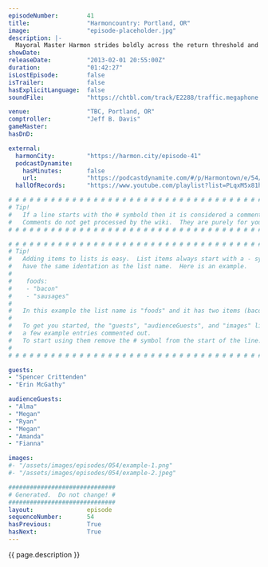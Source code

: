 ```yaml
---
episodeNumber:        41
title:                "Harmoncountry: Portland, OR"
image:                "episode-placeholder.jpg"
description: |-
  Mayoral Master Harmon strides boldly across the return threshold and declares Spencer God. Then he raps and dicks around with people in the audience. It doesn't sound like much on paper but it's a pretty great episode.
showDate:             
releaseDate:          "2013-02-01 20:55:00Z"
duration:             "01:42:27"
isLostEpisode:        false
isTrailer:            false
hasExplicitLanguage:  false
soundFile:            "https://chtbl.com/track/E2288/traffic.megaphone.fm/STA8634366520.mp3?updated=1554491351"

venue:                "TBC, Portland, OR"
comptroller:          "Jeff B. Davis"
gameMaster:           
hasDnD:               

external:
  harmonCity:         "https://harmon.city/episode-41"
  podcastDynamite:
    hasMinutes:       false
    url:              "https://podcastdynamite.com/#/p/Harmontown/e/54/41"
  hallOfRecords:      "https://www.youtube.com/playlist?list=PLqxM5x81hNOYklF-EgQkFSVzWsZmQTlHe"

# # # # # # # # # # # # # # # # # # # # # # # # # # # # # # # # # # # # # # # # # # # # #
# Tip!
#   If a line starts with the # symbold then it is considered a comment.
#   Comments do not get processed by the wiki.  They are purely for your information.
# # # # # # # # # # # # # # # # # # # # # # # # # # # # # # # # # # # # # # # # # # # # #

# # # # # # # # # # # # # # # # # # # # # # # # # # # # # # # # # # # # # # # # # # # # #
# Tip!
#   Adding items to lists is easy.  List items always start with a - symbol and have
#   have the same identation as the list name.  Here is an example.
#
#    foods:
#    - "bacon"
#    - "sausages"
#
#   In this example the list name is "foods" and it has two items (bacon, and sausages).
#
#   To get you started, the "guests", "audienceGuests", and "images" lists below have
#   a few example entries commented out.
#   To start using them remove the # symbol from the start of the line.
#
# # # # # # # # # # # # # # # # # # # # # # # # # # # # # # # # # # # # # # # # # # # # #

guests:
- "Spencer Crittenden"
- "Erin McGathy"

audienceGuests:
- "Alma"
- "Megan"
- "Ryan"
- "Megan"
- "Amanda"
- "Fianna"

images:
#- "/assets/images/episodes/054/example-1.png"
#- "/assets/images/episodes/054/example-2.jpeg"

##############################
# Generated.  Do not change! #
##############################
layout:               episode
sequenceNumber:       54
hasPrevious:          True
hasNext:              True
---
```


<!-- The episode description will be rendered here -->
{{ page.description }}

<!-- Add your content BELOW here -->
<!-- vvvvvvvvvvvvvvvvvvvvvvvvvvv -->




<!-- ^^^^^^^^^^^^^^^^^^^^^^^^^^^ -->
<!-- Add your content ABOVE here -->

<!-- The episode gallery will be rendered here -->